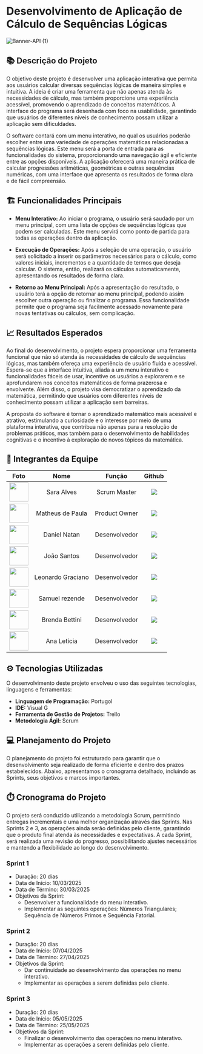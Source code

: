 # Desenvolvimento de Aplicação de Cálculo de Sequências Lógicas


![Banner-API (1)](https://github.com/user-attachments/assets/03e41dd7-b5e2-4f19-9457-f6119e1b9168)



## 📚 Descrição do Projeto

O objetivo deste projeto é desenvolver uma aplicação interativa que permita aos usuários calcular diversas sequências lógicas de maneira simples e intuitiva. A ideia é criar uma ferramenta que não apenas atenda às necessidades de cálculo, mas também proporcione uma experiência acessível, promovendo o aprendizado de conceitos matemáticos. A interface do programa será desenhada com foco na usabilidade, garantindo que usuários de diferentes níveis de conhecimento possam utilizar a aplicação sem dificuldades.

O software contará com um menu interativo, no qual os usuários poderão escolher entre uma variedade de operações matemáticas relacionadas a sequências lógicas. Este menu será a porta de entrada para as funcionalidades do sistema, proporcionando uma navegação ágil e eficiente entre as opções disponíveis. A aplicação oferecerá uma maneira prática de calcular progressões aritméticas, geométricas e outras sequências numéricas, com uma interface que apresenta os resultados de forma clara e de fácil compreensão.

## 🏗️ Funcionalidades Principais

+ **Menu Interativo:** Ao iniciar o programa, o usuário será saudado por um menu principal, com uma lista de opções de sequências lógicas que podem ser calculadas. Este menu servirá como ponto de partida para todas as operações dentro da aplicação.

+ **Execução de Operações:** Após a seleção de uma operação, o usuário será solicitado a inserir os parâmetros necessários para o cálculo, como valores iniciais, incrementos e a quantidade de termos que deseja calcular. O sistema, então, realizará os cálculos automaticamente, apresentando os resultados de forma clara.

+ **Retorno ao Menu Principal:** Após a apresentação do resultado, o usuário terá a opção de retornar ao menu principal, podendo assim escolher outra operação ou finalizar o programa. Essa funcionalidade permite que o programa seja facilmente acessado novamente para novas tentativas ou cálculos, sem complicação.

## 📈 Resultados Esperados

Ao final do desenvolvimento, o projeto espera proporcionar uma ferramenta funcional que não só atenda às necessidades de cálculo de sequências lógicas, mas também ofereça uma experiência de usuário fluida e acessível. Espera-se que a interface intuitiva, aliada a um menu interativo e funcionalidades fáceis de usar, incentive os usuários a explorarem e se aprofundarem nos conceitos matemáticos de forma prazerosa e envolvente. Além disso, o projeto visa democratizar o aprendizado da matemática, permitindo que usuários com diferentes níveis de conhecimento possam utilizar a aplicação sem barreiras.

A proposta do software é tornar o aprendizado matemático mais acessível e atrativo, estimulando a curiosidade e o interesse por meio de uma plataforma interativa, que contribua não apenas para a resolução de problemas práticos, mas também para o desenvolvimento de habilidades cognitivas e o incentivo à exploração de novos tópicos da matemática.

## 👥 Integrantes da Equipe



| Foto | Nome | Função | Github |
| :---------: | :---------: | :---------------------: | :-----------------: |
| <img src="https://github.com/saracostacarreira.png?size=50" width=50px> | Sara Alves | Scrum Master | <a href="https://github.com/saracostacarreira"><img src="https://img.shields.io/badge/GitHub-100000?style=for-the-badge&logo=github&logoColor=white"></a>  |
| <img src="https://github.com/MrMatheTrue.png?size=50" width=50px> | Matheus de Paula | Product Owner | <a href="https://github.com/MrMatheTrue"><img src="https://img.shields.io/badge/GitHub-100000?style=for-the-badge&logo=github&logoColor=white"></a> |
| <img src="https://github.com/danieldanka.png?size=50" width=50px> | Daniel Natan | Desenvolvedor | <a href="https://github.com/danieldanka"><img src="https://img.shields.io/badge/GitHub-100000?style=for-the-badge&logo=github&logoColor=white"></a> |
| <img src="https://github.com/joaosantos13.png?size=50" width=50px> | João Santos | Desenvolvedor | <a href="https://github.com/joaosantos13"><img src="https://img.shields.io/badge/GitHub-100000?style=for-the-badge&logo=github&logoColor=white"></a>|
| <img src="https://github.com/LeonardoGracianoOliveira.png?size=50" width=50px> | Leonardo Graciano | Desenvolvedor | <a href="https://github.com/LeonardoGracianoOliveira"><img src="https://img.shields.io/badge/GitHub-100000?style=for-the-badge&logo=github&logoColor=white"></a> |
| <img src="https://github.com/GlitchRez.png?size=50" width=50px> | Samuel rezende | Desenvolvedor | <a href="https://github.com/GlitchRez"><img src="https://img.shields.io/badge/GitHub-100000?style=for-the-badge&logo=github&logoColor=white"></a> |
| <img src="https://github.com/brendabettini.png?size=50" width=50px> | Brenda Bettini | Desenvolvedor | <a href="https://github.com/brendabettini"><img src="https://img.shields.io/badge/GitHub-100000?style=for-the-badge&logo=github&logoColor=white"></a> |
| <img src="https://github.com/ana-franca-01.png?size=50" width=50px> | Ana Letícia | Desenvolvedor | <a href="https://github.com/ana-franca-01"><img src="https://img.shields.io/badge/GitHub-100000?style=for-the-badge&logo=github&logoColor=white"></a> |

## ⚙️ Tecnologias Utilizadas
O desenvolvimento deste projeto envolveu o uso das seguintes tecnologias, linguagens e ferramentas:

+ **Linguagem de Programação:** Portugol
+ **IDE:** Visual G
+ **Ferramenta de Gestão de Projetos:** Trello
+ **Metodologia Ágil:** Scrum

## 💻 Planejamento do Projeto
O planejamento do projeto foi estruturado para garantir que o desenvolvimento seja realizado de forma eficiente e dentro dos prazos estabelecidos. Abaixo, apresentamos o cronograma detalhado, incluindo as Sprints, seus objetivos e marcos importantes.

## ⏱️ Cronograma do Projeto
O projeto será conduzido utilizando a metodologia Scrum, permitindo entregas incrementais e uma melhor organização através das Sprints. Nas Sprints 2 e 3, as operações ainda serão definidas pelo cliente, garantindo que o produto final atenda às necessidades e expectativas. A cada Sprint, será realizada uma revisão do progresso, possibilitando ajustes necessários e mantendo a flexibilidade ao longo do desenvolvimento.

### Sprint 1
- Duração: 20 dias
- Data de Início: 10/03/2025
- Data de Término: 30/03/2025
- Objetivos da Sprint:
  * Desenvolver a funcionalidade do menu interativo.
  * Implementar as seguintes operações: Números Triangulares; Sequência de Números Primos e Sequência Fatorial.

### Sprint 2
- Duração: 20 dias
- Data de Início: 07/04/2025
- Data de Término: 27/04/2025
- Objetivos da Sprint:
  - Dar continuidade ao desenvolvimento das operações no menu interativo.
  - Implementar as operações a serem definidas pelo cliente.

### Sprint 3
- Duração: 20 dias
- Data de Início: 05/05/2025
- Data de Término: 25/05/2025
- Objetivos da Sprint:
  - Finalizar o desenvolvimento das operações no menu interativo.
  - Implementar as operações a serem definidas pelo cliente.
